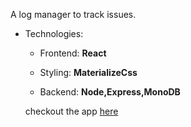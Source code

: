 A log manager to track issues.

* Technologies:

  * Frontend: **React**
   
  * Styling: **MaterializeCss**
  
  * Backend: **Node,Express,MonoDB**
  
  checkout the app [here](https://logger-logger-logger.herokuapp.com)
